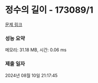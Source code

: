 # 정수의 길이 - 173089/1 

[문제 링크](https://level.goorm.io/exam/173089/%EC%A0%95%EC%88%98%EC%9D%98-%EA%B8%B8%EC%9D%B4/quiz/1) 

### 성능 요약

메모리: 31.18 MB, 시간: 0.06 ms

### 제출 일자

2024년 08월 10일 21:17:45

